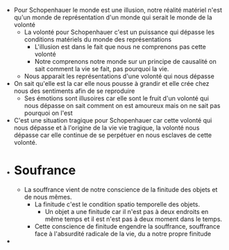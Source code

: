 - Pour Schopenhauer le monde est une illusion, notre réalité matériel n'est qu'un monde de représentation d'un monde qui serait le monde de la volonté
	- La volonté pour Schopenhauer c'est un puissance qui dépasse les conditions matériels du monde des représentations
		- L'illusion est dans le fait que nous ne comprenons pas cette volonté
		- Notre comprenons notre monde sur un principe de causalité on sait comment la vie se fait, pas pourquoi la vie.
	- Nous apparait les représentations d'une volonté qui nous dépasse
- On sait qu'elle est la car elle nous pousse à grandir et elle crée chez nous des sentiments afin de se reproduire
	- Ses émotions sont illusoires car elle sont le fruit d'un volonté qui nous dépasse on sait comment on est amoureux mais on ne sait pas pourquoi on l'est
- C'est une situation tragique pour Schopenhauer car cette volonté qui nous dépasse et à l'origine de la vie vie tragique, la volonté nous dépasse car elle continue de se perpétuer en nous esclaves de cette volonté.
- # Soufrance
	- La souffrance vient de notre conscience de la finitude des objets et de nous mêmes.
		- La finitude c'est le condition spatio temporelle des objets.
			- Un objet a une finitude car il n'est pas à deux endroits en même temps et il est n'est pas à deux moment dans le temps.
		- Cette conscience de finitude engendre la souffrance, souffrance face à l'absurdité radicale de la vie, du a notre propre finitude
-